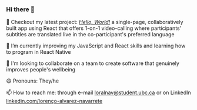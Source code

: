### Hi there 👋

🤔 Checkout my latest project: [_Hello, World!_](https://github.com/tream-deam/hello-world-client) a single-page, collaboratively built app using React that offers 1-on-1 video-calling where participants' subtitles are translated live in the co-participant's preferred language  
  
💪 I’m currently improving my JavaScript and React skills and learning how to program in React Native
  
🌱 I'm looking to collaborate on a team to create software that genuinely improves people's wellbeing  
  
😄 Pronouns: They/he  
  
📫 How to reach me: through e-mail [loralnav@student.ubc.ca](mailto:loralnav@student.ubc.ca) or on LinkedIn [linkedin.com/lorenço-alvarez-navarrete](https://www.linkedin.com/in/loren%C3%A7o-alvarez-navarrete/)

<!--
**ocnerol/ocnerol** is a ✨ _special_ ✨ repository because its `README.md` (this file) appears on your GitHub profile.

Here are some ideas to get you started:

- 🔭 I’m currently working on ...
- 🌱 I’m currently learning ...
- 👯 I’m looking to collaborate on ...
- 🤔 I’m looking for help with ...
- 💬 Ask me about ...
- 📫 How to reach me: ...
- 😄 Pronouns: ...
- ⚡ Fun fact: ...
-->
